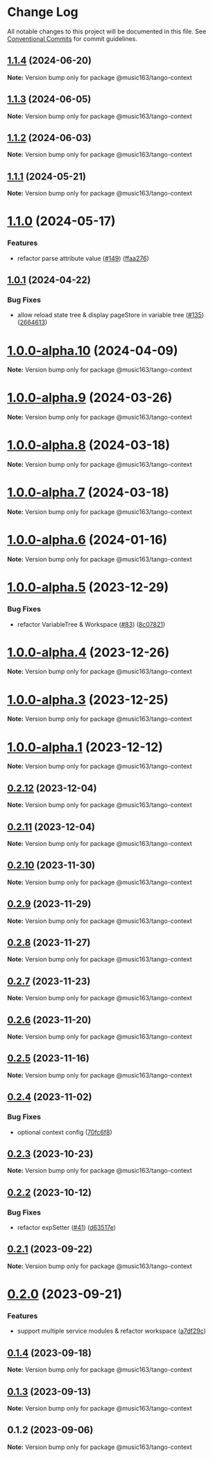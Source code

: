# Change Log

All notable changes to this project will be documented in this file.
See [Conventional Commits](https://conventionalcommits.org) for commit guidelines.

## [1.1.4](https://github.com/netease/tango/compare/@music163/tango-context@1.1.3...@music163/tango-context@1.1.4) (2024-06-20)

**Note:** Version bump only for package @music163/tango-context

## [1.1.3](https://github.com/netease/tango/compare/@music163/tango-context@1.1.2...@music163/tango-context@1.1.3) (2024-06-05)

**Note:** Version bump only for package @music163/tango-context

## [1.1.2](https://github.com/netease/tango/compare/@music163/tango-context@1.1.1...@music163/tango-context@1.1.2) (2024-06-03)

**Note:** Version bump only for package @music163/tango-context

## [1.1.1](https://github.com/netease/tango/compare/@music163/tango-context@1.1.0...@music163/tango-context@1.1.1) (2024-05-21)

**Note:** Version bump only for package @music163/tango-context

# [1.1.0](https://github.com/netease/tango/compare/@music163/tango-context@1.0.2...@music163/tango-context@1.1.0) (2024-05-17)

### Features

- refactor parse attribute value ([#149](https://github.com/netease/tango/issues/149)) ([ffaa276](https://github.com/netease/tango/commit/ffaa276b5c205ed962d37e2fdb358a703f8fad01))

## [1.0.1](https://github.com/netease/tango/compare/@music163/tango-context@1.0.0...@music163/tango-context@1.0.1) (2024-04-22)

### Bug Fixes

- allow reload state tree & display pageStore in variable tree ([#135](https://github.com/netease/tango/issues/135)) ([2664613](https://github.com/netease/tango/commit/2664613ab263aead2a5239fa012454fc7fd5ff99))

# [1.0.0-alpha.10](https://github.com/netease/tango/compare/@music163/tango-context@1.0.0-alpha.9...@music163/tango-context@1.0.0-alpha.10) (2024-04-09)

**Note:** Version bump only for package @music163/tango-context

# [1.0.0-alpha.9](https://github.com/netease/tango/compare/@music163/tango-context@1.0.0-alpha.8...@music163/tango-context@1.0.0-alpha.9) (2024-03-26)

**Note:** Version bump only for package @music163/tango-context

# [1.0.0-alpha.8](https://github.com/netease/tango/compare/@music163/tango-context@1.0.0-alpha.7...@music163/tango-context@1.0.0-alpha.8) (2024-03-18)

**Note:** Version bump only for package @music163/tango-context

# [1.0.0-alpha.7](https://github.com/netease/tango/compare/@music163/tango-context@1.0.0-alpha.6...@music163/tango-context@1.0.0-alpha.7) (2024-03-18)

**Note:** Version bump only for package @music163/tango-context

# [1.0.0-alpha.6](https://github.com/netease/tango/compare/@music163/tango-context@1.0.0-alpha.5...@music163/tango-context@1.0.0-alpha.6) (2024-01-16)

**Note:** Version bump only for package @music163/tango-context

# [1.0.0-alpha.5](https://github.com/netease/tango/compare/@music163/tango-context@1.0.0-alpha.4...@music163/tango-context@1.0.0-alpha.5) (2023-12-29)

### Bug Fixes

- refactor VariableTree & Workspace ([#83](https://github.com/netease/tango/issues/83)) ([8c07821](https://github.com/netease/tango/commit/8c07821d93cea4dfc43f81ca948b845176821184))

# [1.0.0-alpha.4](https://github.com/netease/tango/compare/@music163/tango-context@1.0.0-alpha.3...@music163/tango-context@1.0.0-alpha.4) (2023-12-26)

**Note:** Version bump only for package @music163/tango-context

# [1.0.0-alpha.3](https://github.com/netease/tango/compare/@music163/tango-context@1.0.0-alpha.2...@music163/tango-context@1.0.0-alpha.3) (2023-12-25)

**Note:** Version bump only for package @music163/tango-context

# [1.0.0-alpha.1](https://github.com/netease/tango/compare/@music163/tango-context@0.2.12...@music163/tango-context@1.0.0-alpha.1) (2023-12-12)

**Note:** Version bump only for package @music163/tango-context

## [0.2.12](https://github.com/netease/tango/compare/@music163/tango-context@0.2.11...@music163/tango-context@0.2.12) (2023-12-04)

**Note:** Version bump only for package @music163/tango-context

## [0.2.11](https://github.com/netease/tango/compare/@music163/tango-context@0.2.10...@music163/tango-context@0.2.11) (2023-12-04)

**Note:** Version bump only for package @music163/tango-context

## [0.2.10](https://github.com/netease/tango/compare/@music163/tango-context@0.2.9...@music163/tango-context@0.2.10) (2023-11-30)

**Note:** Version bump only for package @music163/tango-context

## [0.2.9](https://github.com/netease/tango/compare/@music163/tango-context@0.2.8...@music163/tango-context@0.2.9) (2023-11-29)

**Note:** Version bump only for package @music163/tango-context

## [0.2.8](https://github.com/netease/tango/compare/@music163/tango-context@0.2.7...@music163/tango-context@0.2.8) (2023-11-27)

**Note:** Version bump only for package @music163/tango-context

## [0.2.7](https://github.com/netease/tango/compare/@music163/tango-context@0.2.6...@music163/tango-context@0.2.7) (2023-11-23)

**Note:** Version bump only for package @music163/tango-context

## [0.2.6](https://github.com/netease/tango/compare/@music163/tango-context@0.2.5...@music163/tango-context@0.2.6) (2023-11-20)

**Note:** Version bump only for package @music163/tango-context

## [0.2.5](https://github.com/netease/tango/compare/@music163/tango-context@0.2.4...@music163/tango-context@0.2.5) (2023-11-16)

**Note:** Version bump only for package @music163/tango-context

## [0.2.4](https://github.com/netease/tango/compare/@music163/tango-context@0.2.3...@music163/tango-context@0.2.4) (2023-11-02)

### Bug Fixes

- optional context config ([70fc6f8](https://github.com/netease/tango/commit/70fc6f8030202f5d340281c0424752044ed0fb83))

## [0.2.3](https://github.com/netease/tango/compare/@music163/tango-context@0.2.2...@music163/tango-context@0.2.3) (2023-10-23)

**Note:** Version bump only for package @music163/tango-context

## [0.2.2](https://github.com/netease/tango/compare/@music163/tango-context@0.2.1...@music163/tango-context@0.2.2) (2023-10-12)

### Bug Fixes

- refactor expSetter ([#41](https://github.com/netease/tango/issues/41)) ([d63517e](https://github.com/netease/tango/commit/d63517ecb936e4227e70c33e610664316625f4f4))

## [0.2.1](https://github.com/netease/tango/compare/@music163/tango-context@0.2.0...@music163/tango-context@0.2.1) (2023-09-22)

**Note:** Version bump only for package @music163/tango-context

# [0.2.0](https://github.com/netease/tango/compare/@music163/tango-context@0.1.4...@music163/tango-context@0.2.0) (2023-09-21)

### Features

- support multiple service modules & refactor workspace ([a7df29c](https://github.com/netease/tango/commit/a7df29c3debc56b187792d3e203b470e9d368ea5))

## [0.1.4](https://github.com/netease/tango/compare/@music163/tango-context@0.1.3...@music163/tango-context@0.1.4) (2023-09-18)

**Note:** Version bump only for package @music163/tango-context

## [0.1.3](https://github.com/netease/tango/compare/@music163/tango-context@0.1.2...@music163/tango-context@0.1.3) (2023-09-13)

**Note:** Version bump only for package @music163/tango-context

## 0.1.2 (2023-09-06)

**Note:** Version bump only for package @music163/tango-context
